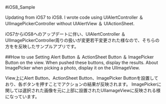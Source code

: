 #iOS8_Sample

Updating from iOS7 to iOS8. I wrote code using UIAlertController ＆ UIImagePickerController without UIAlertView ＆ UIActionSheet.  

iOS7からiOS8へのアップデートに伴い、UIAlertController ＆  UIImagePickerController周りの扱いが変更若干変更された様なので、そちらの方をを反映したサンプルアプリです。


##How to use
Setting Alert Button ＆ ActionSheet Button ＆ ImagePicker Button on the view. When pushed these buttons, display the results.
About ImagePicker when picking a photo, display it on the UIImageView.


View上にAlert Button、ActionSheet Button、ImagePicker Buttonを設置しており、各ボタンを押すことでアクションの結果が反映されます。
ImagePickerに関しては選択された画像を元に上部に設置されたUIIamageViewに反映される様になっています。
